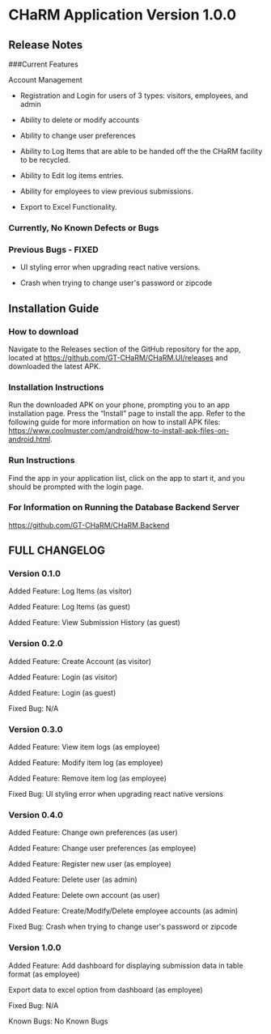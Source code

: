 # CHaRM Application Version 1.0.0

## Release Notes

###Current Features

Account Management

-   Registration and Login for users of 3 types: visitors, employees, and admin

-   Ability to delete or modify accounts

*   Ability to change user preferences

*   Ability to Log Items that are able to be handed off the the CHaRM facility to be recycled.

*   Ability to Edit log items entries.

*   Ability for employees to view previous submissions.

*   Export to Excel Functionality.

### Currently, No Known Defects or Bugs

### Previous Bugs - FIXED

-   UI styling error when upgrading react native versions.

-   Crash when trying to change user's password or zipcode

## Installation Guide

### How to download

Navigate to the Releases section of the GitHub repository for the app, located at https://github.com/GT-CHaRM/CHaRM.UI/releases and downloaded the latest APK.

### Installation Instructions

Run the downloaded APK on your phone, prompting you to an app installation page. Press the “Install” page to install the app. Refer to the following guide for more information on how to install APK files: https://www.coolmuster.com/android/how-to-install-apk-files-on-android.html.

### Run Instructions

Find the app in your application list, click on the app to start it, and you should be prompted with the login page.



### For Information on Running the Database Backend Server

https://github.com/GT-CHaRM/CHaRM.Backend

## FULL CHANGELOG

### Version 0.1.0

Added Feature: Log Items (as visitor)

Added Feature: Log Items (as guest)

Added Feature: View Submission History (as guest)

### Version 0.2.0

Added Feature: Create Account (as visitor)

Added Feature: Login (as visitor)

Added Feature: Login (as guest)

Fixed Bug: N/A

### Version 0.3.0
Added Feature: View item logs (as employee)

Added Feature: Modify item log (as employee)

Added Feature: Remove item log (as employee)

Fixed Bug:  UI styling error when upgrading react native versions

### Version 0.4.0
Added Feature: Change own preferences (as user)

Added Feature: Change user preferences (as employee)

Added Feature: Register new user (as employee)

Added Feature: Delete user (as admin)

Added Feature: Delete own account (as user)

Added Feature: Create/Modify/Delete employee accounts (as admin)

Fixed Bug:  Crash when trying to change user's password or zipcode

### Version 1.0.0

Added Feature: Add dashboard for displaying submission data in table format (as employee)

Export data to excel option from dashboard (as employee)

Fixed Bug: N/A

Known Bugs: No Known Bugs

